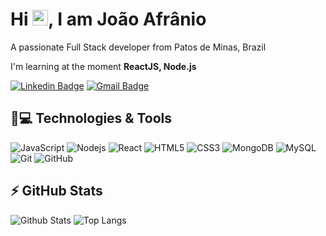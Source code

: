 <h1 align = "justify"> Hi <img src="https://media.giphy.com/media/hvRJCLFzcasrR4ia7z/giphy.gif" width="25px">, I am João Afrânio</h1>
<p align = "justify">A passionate Full Stack developer from Patos de Minas, Brazil</p>

I'm learning at the moment **ReactJS, Node.js**

[![Linkedin Badge](https://img.shields.io/badge/-joaoafraniorosa-blue?style=flat-square&logo=Linkedin&logoColor=white&link=https://www.linkedin.com/in/joaoafraniorosa/)](https://www.linkedin.com/in/joaoafraniorosa/)
[![Gmail Badge](https://img.shields.io/badge/-joaoafraniorosa01@gmail.com-c14438?style=flat-square&logo=Gmail&logoColor=white&link=mailto:joaoafraniorosa01@gmail.com)](mailto:joaoafraniorosa01@gmail.com)

## 🚀💻 Technologies & Tools

![JavaScript](https://img.shields.io/badge/-JavaScript-black?style=flat-square&logo=javascript)
![Nodejs](https://img.shields.io/badge/-Nodejs-black?style=flat-square&logo=Node.js)
![React](https://img.shields.io/badge/-React-black?style=flat-square&logo=react)
![HTML5](https://img.shields.io/badge/-HTML5-E34F26?style=flat-square&logo=html5&logoColor=white)
![CSS3](https://img.shields.io/badge/-CSS3-1572B6?style=flat-square&logo=css3)
![MongoDB](https://img.shields.io/badge/-MongoDB-black?style=flat-square&logo=mongodb)
![MySQL](https://img.shields.io/badge/-MySQL-black?style=flat-square&logo=mysql)
![Git](https://img.shields.io/badge/-Git-black?style=flat-square&logo=git)
![GitHub](https://img.shields.io/badge/-GitHub-181717?style=flat-square&logo=github)

## ⚡ GitHub Stats

![Github Stats](https://github-readme-stats.vercel.app/api?username=joaoafranio&show_icons=true&count_private=true&show_icons=true&include_all_commits=true)
![Top Langs](https://github-readme-stats.vercel.app/api/top-langs/?username=joaoafranio&hide=TeX&layout=compact)
